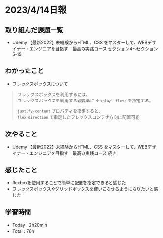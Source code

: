 # 2023/4/14日報

## 取り組んだ課題一覧
- Udemy 【最新2022】未経験からHTML、CSS をマスターして、WEBデザイナー・エンジニアを目指す　最高の実践コース
セクション4〜セクション5-15

## わかったこと
- フレックスボックスについて
> フレックスボックスを利用するには、<br>フレックスボックスを利用する親要素に `display: flex;` を指定する。
>
> `justify-content` プロパティを指定すると、<br> `flex-direction` で指定したフレックスコンテナ方向に配置可能

## 次やること
- Udemy 【最新2022】未経験からHTML、CSS をマスターして、WEBデザイナー・エンジニアを目指す　最高の実践コース 続き

## 感じたこと
- flexboxを使用することで簡単に配置を指定できると感じた
- フレックスボックスやグリッドボックスを使いこなせるようになりたいと感じた

## 学習時間
- Today：2h20min
- Total：76h



